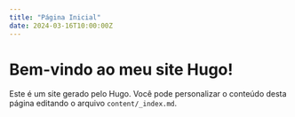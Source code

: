 ```yaml
---
title: "Página Inicial"
date: 2024-03-16T10:00:00Z
---
```


# Bem-vindo ao meu site Hugo!

Este é um site gerado pelo Hugo. Você pode personalizar o conteúdo desta página editando o arquivo `content/_index.md`.
